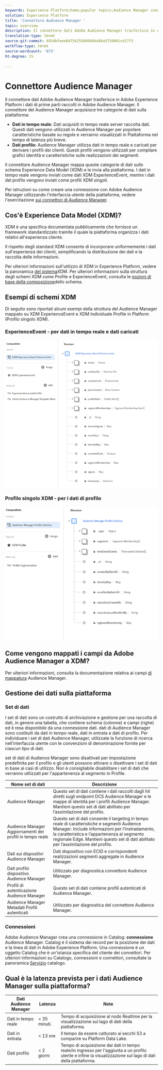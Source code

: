 ```yaml
---
keywords: Experience Platform;home;popular topics;Audience Manager connector;Audience manager;audience manager
solution: Experience Platform
title: 'Connettore Audience Manager '
topic: overview
description: Il connettore dati Adobe Audience Manager trasferisce in Adobe Experience Platform i dati di prime parti raccolti in Adobe Audience Manager. Il connettore del Audience Manager  acquisisce tre categorie di dati in Platform.
translation-type: tm+mt
source-git-commit: 6934bfeee84f542558894bbd4ba5759891cd17f3
workflow-type: tm+mt
source-wordcount: '673'
ht-degree: 1%

---
```



# Connettore Audience Manager 

Il connettore dati Adobe Audience Manager trasferisce in Adobe Experience Platform i dati di prime parti raccolti in Adobe Audience Manager. Il connettore del Audience Manager  acquisisce tre categorie di dati sulla piattaforma:

- **Dati in tempo reale:** Dati acquisiti in tempo reale  server  raccolta dati. Questi dati vengono utilizzati in  Audience Manager per popolare caratteristiche basate su regole e verranno visualizzati in Piattaforma nel tempo di latenza più breve.
- **Dati profilo:**  Audience Manager utilizza dati in tempo reale e caricati per derivare i profili dei clienti. Questi profili vengono utilizzati per compilare grafici identità e caratteristiche sulle realizzazioni dei segmenti.

Il connettore  Audience Manager mappa queste categorie di dati sullo schema Experience Data Model (XDM) e le invia alla piattaforma. I dati in tempo reale vengono inviati come dati XDM ExperienceEvent, mentre i dati del profilo vengono inviati come profili XDM singoli.

Per istruzioni su come creare una connessione con Adobe Audience Manager utilizzando l&#39;interfaccia utente della piattaforma, vedere l&#39;esercitazione [sui connettori di Audience Manager](../../tutorials/ui/create/adobe-applications/audience-manager.md).

## Cos&#39;è Experience Data Model (XDM)?

XDM è una specifica documentata pubblicamente che fornisce un framework standardizzato tramite il quale la piattaforma organizza i dati relativi all&#39;esperienza cliente.

Il rispetto degli standard XDM consente di incorporare uniformemente i dati sull&#39;esperienza dei clienti, semplificando la distribuzione dei dati e la raccolta delle informazioni.

Per ulteriori informazioni sull&#39;utilizzo di XDM in  Experience Platform, vedere la panoramica [del sistema](../../../xdm/home.md)XDM. Per ulteriori informazioni sulla struttura degli schemi XDM come Profile e ExperienceEvent, consulta le [nozioni di base della composizione](../../../xdm/schema/composition.md)dello schema.

## Esempi di schemi XDM

Di seguito sono riportati alcuni esempi della struttura del Audience Manager  mappato su XDM ExperienceEvent e XDM Individuale Profile in Platform (Profilo singolo XDM).

### ExperienceEvent - per dati in tempo reale e dati caricati

![](images/aam-experience-events-for-dcs-and-onboarding-data.png)

### Profilo singolo XDM - per i dati di profilo

![](images/aam-profile-xdm-for-profile-data.png)

## Come vengono mappati i campi da Adobe Audience Manager a XDM?

Per ulteriori informazioni, consulta la documentazione relativa ai campi [di mappatura](./mapping/audience-manager.md) Audience Manager.

## Gestione dei dati sulla piattaforma

### Set di dati

I set di dati sono un costrutto di archiviazione e gestione per una raccolta di dati, in genere una tabella, che contiene schema (colonne) e campi (righe) ed è resa disponibile da una connessione dati.  dati di Audience Manager sono costituiti da dati in tempo reale, dati in entrata e dati di profilo. Per individuare i set di dati  Audience Manager, utilizzate la funzione di ricerca nell’interfaccia utente con le convenzioni di denominazione fornite per ciascun tipo di dati.

 set di dati di Audience Manager sono disattivati per impostazione predefinita per il profilo e gli utenti possono attivare o disattivare i set di dati in base ai casi di utilizzo. Non è consigliabile disabilitare i set di dati che verranno utilizzati per l&#39;appartenenza al segmento in Profile.

| Nome set di dati | Descrizione |
| ------------ | ----------- |
|  Audience Manager | Questo set di dati contiene i dati raccolti dagli hit diretti sugli endpoint DCS  Audience Manager e le mappe di identità per i profili  Audience Manager. Mantieni questo set di dati abilitato per l’assimilazione del profilo. |
|  Audience Manager Aggiornamenti dei profili in tempo reale | Questo set di dati consente il targeting in tempo reale di caratteristiche e segmenti  Audience Manager. Include informazioni per l’instradamento, la caratteristica e l’appartenenza al segmento regionale Edge. Mantieni questo set di dati abilitato per l’assimilazione del profilo. |
| Dati sui dispositivi  Audience Manager | Dati dispositivo con ECID e corrispondenti realizzazioni segmenti aggregate in  Audience Manager. |
| Dati profilo dispositivo Audience Manager  | Utilizzato per  diagnostica connettore Audience Manager. |
| Profili di autenticazione Audience Manager  | Questo set di dati contiene  profili autenticati di Audience Manager. |
|  Audience Manager Metadati Profili autenticati | Utilizzato per  diagnostica del connettore Audience Manager. |

### Connessioni

Adobe Audience Manager crea una connessione in Catalog: **connessione** Audience Manager. Catalog è il sistema dei record per la posizione dei dati e la linea di dati in Adobe Experience Platform. Una connessione è un oggetto Catalog che è un&#39;istanza specifica del cliente dei connettori. Per ulteriori informazioni su Catalogo, connessioni e connettori, consultate la panoramica [Servizio](../../../catalog/home.md) catalogo.

## Qual è la latenza prevista per i dati  Audience Manager sulla piattaforma?

| Dati Audience Manager  | Latenza | Note |
| --- | --- | --- |
| Dati in tempo reale | &lt; 35 minuti. | Tempo di acquisizione al nodo Realtime per la visualizzazione sul lago di dati della piattaforma. |
| Dati in entrata | &lt; 13 ore | Il tempo da essere catturato ai secchi S3 a comparire su Platform Data Lake. |
| Dati profilo | &lt; 2 giorni | Tempo di acquisizione dai dati in tempo reale/in ingresso per l&#39;aggiunta a un profilo utente e infine la visualizzazione sul lago di dati della piattaforma. |